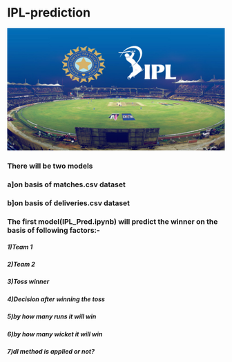 # IPL-prediction
<img src="https://github.com/Ashishkumarpanda/IPL-prediction/blob/master/dataset/ipl.jpg"></img>





### There will be two models
###               a]on basis of matches.csv dataset
###               b]on basis of deliveries.csv dataset
### The first model(IPL_Pred.ipynb) will predict the winner on the basis of following factors:-
#####        1)Team 1
#####        2)Team 2
#####        3)Toss winner
#####        4)Decision after winning the toss
#####        5)by how many runs it will win
#####        6)by how many wicket it will win
#####        7)dl method is applied or not?
